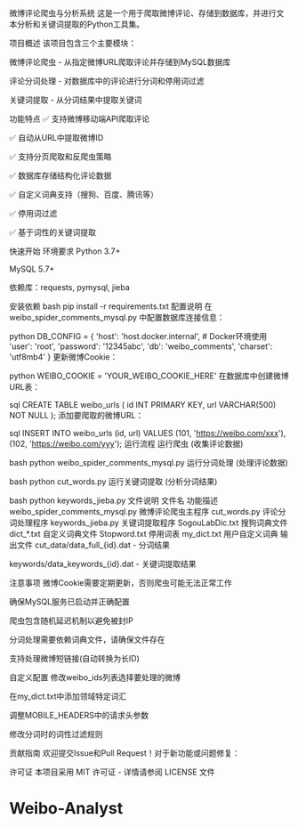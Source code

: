微博评论爬虫与分析系统
这是一个用于爬取微博评论、存储到数据库，并进行文本分析和关键词提取的Python工具集。

项目概述
该项目包含三个主要模块：

微博评论爬虫 - 从指定微博URL爬取评论并存储到MySQL数据库

评论分词处理 - 对数据库中的评论进行分词和停用词过滤

关键词提取 - 从分词结果中提取关键词

功能特点
✅ 支持微博移动端API爬取评论

✅ 自动从URL中提取微博ID

✅ 支持分页爬取和反爬虫策略

✅ 数据库存储结构化评论数据

✅ 自定义词典支持（搜狗、百度、腾讯等）

✅ 停用词过滤

✅ 基于词性的关键词提取

快速开始
环境要求
Python 3.7+

MySQL 5.7+

依赖库：requests, pymysql, jieba

安装依赖
bash
pip install -r requirements.txt
配置说明
在 weibo_spider_comments_mysql.py 中配置数据库连接信息：

python
DB_CONFIG = {
    'host': 'host.docker.internal',  # Docker环境使用
    'user': 'root',
    'password': '12345abc',
    'db': 'weibo_comments',
    'charset': 'utf8mb4'
}
更新微博Cookie：

python
WEIBO_COOKIE = 'YOUR_WEIBO_COOKIE_HERE'
在数据库中创建微博URL表：

sql
CREATE TABLE weibo_urls (
    id INT PRIMARY KEY, 
    url VARCHAR(500) NOT NULL
);
添加要爬取的微博URL：

sql
INSERT INTO weibo_urls (id, url) VALUES 
(101, 'https://weibo.com/xxx'),
(102, 'https://weibo.com/yyy');
运行流程
运行爬虫 (收集评论数据)

bash
python weibo_spider_comments_mysql.py
运行分词处理 (处理评论数据)

bash
python cut_words.py
运行关键词提取 (分析分词结果)

bash
python keywords_jieba.py
文件说明
文件名	功能描述
weibo_spider_comments_mysql.py	微博评论爬虫主程序
cut_words.py	评论分词处理程序
keywords_jieba.py	关键词提取程序
SogouLabDic.txt	搜狗词典文件
dict_*.txt	自定义词典文件
Stopword.txt	停用词表
my_dict.txt	用户自定义词典
输出文件
cut_data/data_full_{id}.dat - 分词结果

keywords/data_keywords_{id}.dat - 关键词提取结果

注意事项
微博Cookie需要定期更新，否则爬虫可能无法正常工作

确保MySQL服务已启动并正确配置

爬虫包含随机延迟机制以避免被封IP

分词处理需要依赖词典文件，请确保文件存在

支持处理微博短链接(自动转换为长ID)

自定义配置
修改weibo_ids列表选择要处理的微博

在my_dict.txt中添加领域特定词汇

调整MOBILE_HEADERS中的请求头参数

修改分词时的词性过滤规则

贡献指南
欢迎提交Issue和Pull Request！对于新功能或问题修复：


许可证
本项目采用 MIT 许可证 - 详情请参阅 LICENSE 文件

# Weibo-Analyst
